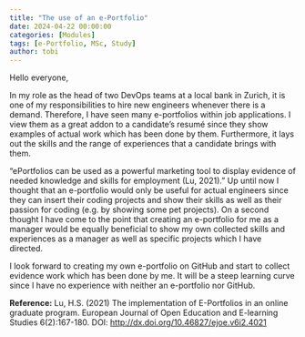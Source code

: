 ```yaml
---
title: "The use of an e-Portfolio"
date: 2024-04-22 00:00:00
categories: [Modules]
tags: [e-Portfolio, MSc, Study]
author: tobi
---
```



Hello everyone,

In my role as the head of two DevOps teams at a local bank in Zurich, it is one of my responsibilities to hire new engineers whenever there is a demand. Therefore, I have seen many e-portfolios within job applications. I view them as a great addon to a candidate’s resumé since they show examples of actual work which has been done by them. Furthermore, it lays out the skills and the range of experiences that a candidate brings with them. 

“ePortfolios can be used as a powerful marketing tool to display evidence of needed knowledge and skills for employment (Lu, 2021).”
Up until now I thought that an e-portfolio would only be useful for actual engineers since they can insert their coding projects and show their skills as well as their passion for coding (e.g. by showing some pet projects). On a second thought I have come to the point that creating an e-portfolio for me as a manager would be equally beneficial to show my own collected skills and experiences as a manager as well as specific projects which I have directed.

I look forward to creating my own e-portfolio on GitHub and start to collect evidence work which has been done by me. It will be a steep learning curve since I have no experience with neither an e-portfolio nor GitHub. 


**Reference:**
Lu, H.S. (2021) The implementation of E-Portfolios in an online graduate program. European Journal of Open Education and E-learning Studies 6(2):167-180. DOI: http://dx.doi.org/10.46827/ejoe.v6i2.4021

